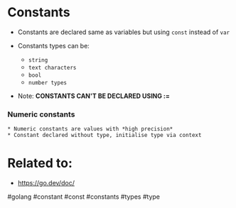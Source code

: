 # Constants

* Constants are declared same as variables but using `const` instead of `var`

* Constants types can be: 
	* `string`
	* `text characters`
	* `bool`
	* `number types`

* Note: **CONSTANTS CAN'T BE DECLARED USING :=**

### Numeric constants

	* Numeric constants are values with *high precision*
	* Constant declared without type, initialise type via context














# Related to: 

* https://go.dev/doc/

#golang #constant #const #constants #types #type



